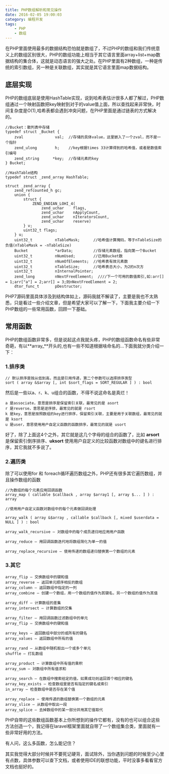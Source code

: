 ```yaml
---
title: PHP数组解析和常见操作
date: 2016-02-05 19:00:03
category: 编程开发
tags: 
    - PHP
    - 数组
---
```


在PHP里面使用最多的数据结构恐怕就是数组了，不过PHP的数组和我们传统意义上的数组区别很大，PHP的数组功能上相当于其它语言里面array+list+map数据结构的集合体，这就是动态语言的强大之处。在PHP里面有2种数组，一种是传统的索引数组，另一种是关联数组，其实就是其它语言里面map数据结构。

## 底层实现
PHP的数组底层是使用HashTable实现，说到哈希表估计很多人都了解过，PHP数组通过一个映射函数把key映射到对于的value值上面，所以查找起来非常快，时间复杂度是O(1),哈希表都会遇到冲突问题，在PHP里面是通过链表的方式解决的。
```
//Bucket：散列表中存储
typedef struct _Bucket {
	zval              val;  //存储的具体value，这里嵌入了一个zval，而不是一个指针
	zend_ulong        h;    //key根据times 33计算得到的哈希值，或者是数值索引编号
	zend_string      *key;  //存储元素的key
} Bucket;
 
//HashTable结构
typedef struct _zend_array HashTable;
 
struct _zend_array {
	zend_refcounted_h gc;
	union {
		struct {
			ZEND_ENDIAN_LOHI_4(
				zend_uchar    flags,
				zend_uchar    nApplyCount,
				zend_uchar    nIteratorsCount,
				zend_uchar    reserve)
		} v;
		uint32_t flags;
	} u;
	uint32_t          nTableMask;      //哈希值计算掩码，等于nTableSize的负值(nTableMask = -nTableSize)
	Bucket            *arData;         //存储元素数组，指向第一个Bucket
	uint32_t          nNumUsed;        //已用Bucket数
	uint32_t          nNumOfElements;  //哈希表有效元素数
	uint32_t          nTableSize;      //哈希表总大小，为2的n次方
	uint32_t          nInternalPointer;
	zend_long         nNextFreeElement;  ////下一个可用的数值索引,如:arr[] = 1;arr["a"] = 2;arr[] = 3;则nNextFreeElement = 2;
	dtor_func_t       pDestructor;

```

<!--more-->

PHP7源码里面具体涉及到结构体如上，源码我就不解读了，主要是我也不太熟悉，只是看过一些介绍文章，但是希望大家可以了解一下，下面我主要介绍一下PHP数组的一些常用函数，回顾一下基础。

## 常用函数
PHP的数组函数非常多，但是说起这点我就头疼，PHP的数组函数命名有些非常奇葩，有以**array_**开头的,也有一些不知道根据啥命名的...下面我就分类介绍一下：

### 1.排序类
```
// 默认排序是按从低到高，而且是引用传递，第二个参数可以选择排序类型
sort ( array &$array [, int $sort_flags = SORT_REGULAR ] ) : bool
```
然后是一些以a、r、k、u组合的函数，不得不说这命名是真烂！

```
a 是associate，意思是排序是保留索引关联，最常见的是 asort
r 是reverse，意思是逆序排，最常见的就是 rsort
k 是key，意思是按照数组的key进行排序，保留索引关联，主要是用于关联数组，最常见的就是 ksort
u 是user，意思使用用户自定义函数的函数排序，最常见的就是 usort
```

好了，除了上面这4个之外，其它就是这几个字母的组合的函数了，比如 **arsort** 是保留索引倒序排序、**uksort** 使用用户自定义的比较函数对数组中的键名进行排序，其它我就不多说了。

### 2.遍历类
除了可以使用for 和 foreach循环遍历数组之外，PHP还有很多其它遍历数组，并且操作数组的函数
```
//为数组的每个元素应用回调函数
array_map ( callable $callback , array $array1 [, array $... ] ) : array

//使用用户自定义函数对数组中的每个元素做回调处理

array_walk ( array &$array , callable $callback [, mixed $userdata = NULL ] ) : bool

array_walk_recursive — 对数组中的每个成员递归地应用用户函数

array_reduce — 用回调函数迭代地将数组简化为单一的值

array_replace_recursive — 使用传递的数组递归替换第一个数组的元素
```
### 3.其它
```
array_flip — 交换数组中的键和值
array_reverse — 返回单元顺序相反的数组
array_column — 返回数组中指定的一列
array_combine — 创建一个数组，用一个数组的值作为其键名，另一个数组的值作为其值

array_diff — 计算数组的差集
array_intersect — 计算数组的交集

array_filter — 用回调函数过滤数组中的单元
array_flip — 交换数组中的键和值

array_keys — 返回数组中部分的或所有的键名
array_values — 返回数组中所有的值

array_rand — 从数组中随机取出一个或多个单元
shuffle — 打乱数组

array_product — 计算数组中所有值的乘积
array_sum — 对数组中所有值求和

array_search — 在数组中搜索给定的值，如果成功则返回首个相应的键名
array_key_exists — 检查数组里是否有指定的键名或索引
in_array — 检查数组中是否存在某个值

array_replace — 使用传递的数组替换第一个数组的元素
array_slice — 从数组中取出一段
array_splice — 去掉数组中的某一部分并用其它值取代
```

PHP自带的这些数组函数基本上你所想到的操作它都有，没有的也可以组合这些方法创造一个，我记得在laravel框架里面就自带了一个数组集合类，里面就有一些非常好用的方法。

有人问，这么多函数，怎么能记住？

其实我觉得大部分时候并不要死记硬背，面试除外，当你遇到问题的时候至少心里有点数，具体参数可以查下文档，或者使用IDE的联想功能，平时没事多看看官方文档也挺好的。





